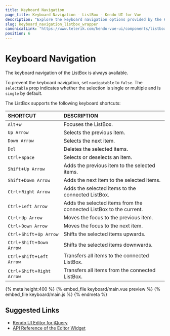 ```yaml
---
title: Keyboard Navigation
page_title: Keyboard Navigation - ListBox - Kendo UI for Vue
description: "Explore the keyboard navigation options provided by the Kendo UI ListBox wrapper for Vue."
slug: keyboard_navigation_listbox_wrapper
canonicalLink: "https://www.telerik.com/kendo-vue-ui/components/listbox/globalization"
position: 6
---
```


<div><WrapperBanner link="/kendo-vue-ui/components/listbox/globalization"></WrapperBanner></div>    

# Keyboard Navigation

The keyboard navigation of the ListBox is always available.

To prevent the keyboard navigation, set `navigatable` to `false`. The `selectable` prop indicates whether the selection is single or multiple and is `single` by default.

The ListBox supports the following keyboard shortcuts:

| SHORTCUT      | DESCRIPTION |
|:---           |:--- |
| `Alt`+`w`     | Focuses the ListBox.|
| `Up Arrow`    | Selects the previous item.|
| `Down Arrow`  | Selects the next item.|
| `Del`         | Deletes the selected items.|
| `Ctrl`+`Space`| Selects or deselects an item.|
| `Shift`+`Up Arrow`    | Adds the previous item to the selected items.|
| `Shift`+`Down Arrow`  | Adds the next item to the selected items.|
| `Ctrl`+`Right Arrow`  | Adds the selected items to the connected ListBox.|
| `Ctrl`+`Left Arrow`   | Adds the selected items from the connected ListBox to the current.|
| `Ctrl`+`Up Arrow`     | Moves the focus to the previous item.|
| `Ctrl`+`Down Arrow`   | Moves the focus to the next item.|
| `Ctrl`+`Shift`+`Up Arrow`     | Shifts the selected items upwards.|
| `Ctrl`+`Shift`+`Down Arrow`   | Shifts the selected items downwards.|
| `Ctrl`+`Shift`+`Left Arrow`   | Transfers all items to the connected ListBox.|
| `Ctrl`+`Shift`+`Right Arrow`  | Transfers all items from the connected ListBox.|

{% meta height:400 %}
{% embed_file keyboard/main.vue preview %}
{% embed_file keyboard/main.js %}
{% endmeta %}

## Suggested Links

* [Kendo UI Editor for jQuery](https://docs.telerik.com/kendo-ui/controls/editors/editor/overview)
* [API Reference of the Editor Widget](https://docs.telerik.com/kendo-ui/api/javascript/ui/editor)

